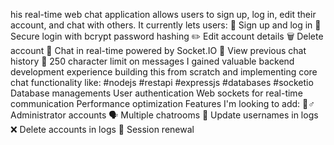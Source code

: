 his real-time web chat application allows users to sign up, log in, edit their account, and chat with others.
It currently lets users:
👤 Sign up and log in
🔐 Secure login with bcrypt password hashing
✏️ Edit account details
🗑 Delete account
💬 Chat in real-time powered by Socket.IO
📜 View previous chat history
🔢 250 character limit on messages
I gained valuable backend development experience building this from scratch and implementing core chat functionality like:
#nodejs #restapi #expressjs #databases #socketio
Database managements
User authentication
Web sockets for real-time communication
Performance optimization
Features I'm looking to add:
👮♂️ Administrator accounts
🗣️ Multiple chatrooms
🔄 Update usernames in logs
❌ Delete accounts in logs
🔁 Session renewal
